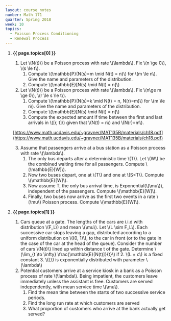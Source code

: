 ```yaml
---
layout: course_notes
number: Math 171
quarter: Spring 2018
week: 10
topics:
  - Poisson Process Conditioning
  - Renewal Process
---
```


1. **{{ page.topics[0] }}**

    1. Let \\(N(t)\\) be a Poisson process with rate \\(\lambda\\). Fix \\(n \ge 0\\), \\(s \le t\\).
        1. Compute \\(\mathbb{P}(N(s)=m \mid N(t) = n)\\) for \\(m \le n\\). Give the name and parameters of the distribution.
        2. Compute \\(\mathbb{E}[N(s) \mid N(t) = n]\\)
    2. Let \\(N(t)\\) be a Poisson process with rate \\(\lambda\\). Fix \\(n\ge m \ge 0\\), \\(r \le s \le t\\).
        1. Compute \\(\mathbb{P}(N(s)=k \mid N(t) = n, N(r)=m)\\) for \\(m \le n\\). Give the name and parameters of the distribution.
        2. Compute \\(\mathbb{E}[N(s) \mid N(t) = n]\\)
        3. Compute the expected amount if time between the first and last arrivals in \\([r, t]\\) given that \\(N(t) = n\\) and \\(N(r)=m\\).

    [https://www.math.ucdavis.edu/~gravner/MAT135B/materials/ch18.pdf](https://www.math.ucdavis.edu/~gravner/MAT135B/materials/ch18.pdf)

    3. Assume that passengers arrive at a bus station as a Poisson process with rate \\(\lambda\\).
        1. The only bus departs after a deterministic time \\(T\\). Let \\(W\\) be the combined waiting time for all passengers. Compute \\(\mathbb{E}[W]\\).
        2. Now two buses depart, one at \\(T\\) and one at \\(S<T\\). Compute \\(\mathbb{E}[W]\\).
        3. Now assume T, the only bus arrival time, is Exponential(\\(\mu\\)), independent of the passengers. Compute \\(\mathbb{E}[W]\\).
        3. Finally, two buses now arrive as the first two events in a rate \\(\mu\\) Poisson process. Compute \\(\mathbb{E}[W]\\).

1. **{{ page.topics[1] }}**

    1. Cars queue at a gate. The lengths of the cars are i.i.d with distribution \\(F_L\\) and mean \\(\mu\\). Let \\(L \sim F_L\\). Each successive car stops leaving a gap, distributed according to a uniform distribution on \\((0, 1)\\), to the car in front (or to the gate in the case of the car at the head of the queue). Consider the number of cars \\(N(t)\\) lined up within distance t of the gate. Determine \\(\lim_{t \to \infty} \frac{\mathbb{E}[N(t)]}{t}\\) if 
        2. \\(L = c\\) is a fixed constant
        3. \\(L\\) is exponentially distributed with parameter \\(\lambda\\)
    2. Potential customers arrive at a service kiosk in a bank as a Poisson process of rate \\(\lambda\\). Being impatient, the customers leave immediately unless the assistant is free. Customers are served independently, with mean service time \\(\mu\\).
        1. Find the mean time between the starts of two successive service periods.
        2. Find the long run rate at which customers are served
        3. What proportion of customers who arrive at the bank actually get served?
